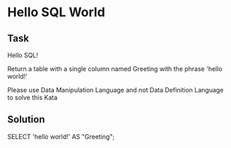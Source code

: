 # Hello SQL World

## Task
Hello SQL!

Return a table with a single column named Greeting with the phrase 'hello world!'

Please use Data Manipulation Language and not Data Definition Language to solve this Kata


## Solution
SELECT 'hello world!' AS "Greeting";
